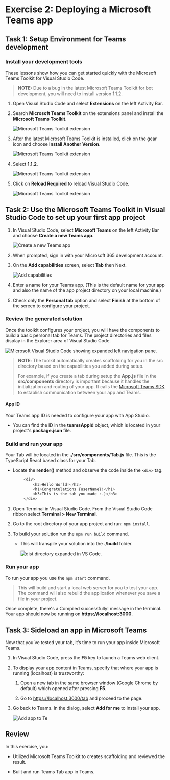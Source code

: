 # Exercise 2: Deploying a Microsoft Teams app

## Task 1: Setup Environment for Teams development

### Install your development tools

These lessons show how you can get started quickly with the Microsoft Teams Toolkit for Visual Studio Code.

> **NOTE:**
> Due to a bug in the latest Microsoft Teams Toolkit for bot development, you will need to install version 1.1.2.

1. Open Visual Studio Code and select **Extensions** on the left Activity Bar.

2. Search **Microsoft Teams Toolkit** on the extensions panel and install the **Microsoft Teams Toolkit**.

    ![Microsoft Teams Toolkit extension](../../Linked_Image_Files/teamstoolkit-install01.png)

3. After the latest Microsoft Teams Toolkit is installed, click on the gear icon and choose **Install Another Version**.

    ![Microsoft Teams Toolkit extension](../../Linked_Image_Files/teamstoolkit-install02.png)

4. Select **1.1.2**.

    ![Microsoft Teams Toolkit extension](../../Linked_Image_Files/teamstoolkit-install03.png)

5. Click on **Reload Required** to reload Visual Studio Code.

    ![Microsoft Teams Toolkit extension](../../Linked_Image_Files/teamstoolkit-install04.png)

## Task 2: Use the Microsoft Teams Toolkit in Visual Studio Code to set up your first app project

1. In Visual Studio Code, select **Microsoft Teams** on the left Activity Bar and choose **Create a new Teams app**.

    ![Create a new Teams app](../../Linked_Image_Files/m04_e01_t02_image_1.png)

1. When prompted, sign in with your Microsoft 365 development account.

1. On the **Add capabilities** screen, select **Tab** then Next.

    ![Add capabilities](../../Linked_Image_Files/m04_e01_t02_image_2.png)

1. Enter a name for your Teams app. (This is the default name for your app and also the name of the app project directory on your local machine.)

1. Check only the **Personal tab** option and select **Finish** at the bottom of the screen to configure your project.

### Review the generated solution

Once the toolkit configures your project, you will have the components to build a basic personal tab for Teams. The project directories and files display in the Explorer area of Visual Studio Code.

![Microsoft Visual Studio Code showing expanded left navigation pane.](../../Linked_Image_Files/m04_e01_t02_image_3.png)

> **NOTE**: The toolkit automatically creates scaffolding for you in the src directory based on the capabilities you added during setup.
> 
> For example, if you create a tab during setup the **App.js** file in the **src/components** directory is important because it handles the initialization and routing of your app. It calls the [Microsoft Teams SDK](https://docs.microsoft.com/en-us/microsoftteams/platform/tabs/how-to/using-teams-client-sdk) to establish communication between your app and Teams.

#### App ID

Your Teams app ID is needed to configure your app with App Studio. 

- You can find the ID in the **teamsAppId** object, which is located in your project's **package.json** file.

### Build and run your app

Your Tab will be located in the **./src/components/Tab.js** file. This is the TypeScript React based class for your Tab.
- Locate the **render()** method and observe the code inside the `<div>` tag.

```typescript
        <div>
            <h3>Hello World!</h3>
            <h1>Congratulations {userName}!</h1>
            <h3>This is the tab you made :-)</h3>
        </div>
```

1. Open Terminal in Visual Studio Code. From the Visual Studio Code ribbon select **Terminal > New Terminal**.

1. Go to the root directory of your app project and run: `npm install`.

1. To build your solution run the `npm run build` command.
    - This will transpile your solution into the **./build** folder.

        ![dist directory expanded in VS Code.](../../Linked_Image_Files/m04_e01_t02_image_4.png)

### Run your app

To run your app you use the `npm start` command. 

> This will build and start a local web server for you to test your app. The command will also rebuild the application whenever you save a file in your project.

Once complete, there's a Compiled successfully! message in the terminal. Your app should now be running on **https://localhost:3000**.

## Task 3: Sideload an app in Microsoft Teams

Now that you’ve tested your tab, it’s time to run your app inside Microsoft Teams.

1. In Visual Studio Code, press the **F5** key to launch a Teams web client.

1. To display your app content in Teams, specify that where your app is running (localhost) is trustworthy:

   1. Open a new tab in the same browser window (Google Chrome by default) which opened after pressing **F5**.

   1. Go to [https://localhost:3000/tab](https://localhost:3000/tab) and proceed to the page.

1. Go back to Teams. In the dialog, select **Add for me** to install your app.

    ![Add app to Te](../../Linked_Image_Files/m04_e01_t03_image_1.png)

## Review

In this exercise, you:

- Utilized Microsoft Teams Toolkit to creates scaffolding and reviewed the result.

- Built and run Teams Tab app in Teams.
